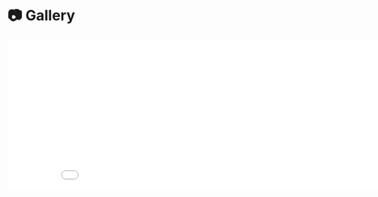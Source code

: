 # 📷 Gallery

<p>
    <div style="width:100%; height:350px;border:none;text-align:center">
		<iframe allowtransparency="yes" frameborder="0" width="900" height="300" src="../../_includes/gallery.html"/>
	</div>
</p>